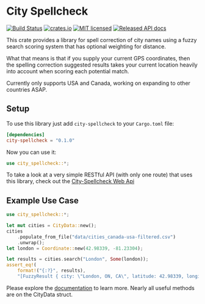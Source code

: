 # City Spellcheck 
[![Build
Status](https://travis-ci.org/PrismaPhonic/city-spellcheck.svg?branch=master)](https://travis-ci.org/PrismaPhonic/city-spellcheck)
[![crates.io](http://meritbadge.herokuapp.com/city_spellcheck)](https://crates.io/crates/city_spellcheck)
[![MIT licensed](https://img.shields.io/badge/license-MIT-blue.svg)](./LICENSE)
[![Released API docs](https://docs.rs/city-spellcheck/badge.svg)](https://docs.rs/city-spellcheck)

This crate provides a library for spell correction of city names
using a fuzzy search scoring system that has optional weighting for
distance.

What that means is that if you supply your current GPS coordinates, then the
spelling correction suggested results takes your current location heavily into
account when scoring each potential match.

Currently only supports USA and Canada, working on expanding to other countries ASAP.

## Setup

To use this library just add `city-spellcheck` to your `Cargo.toml` file:

```toml
[dependencies]
city-spellcheck = "0.1.0"
```

Now you can use it:

```rust
use city_spellcheck::*;
```

To take a look at a very simple RESTful API (with only one route) that uses this library,
check out the [City-Spellcheck Web Api](https://github.com/PrismaPhonic/city-spellcheck-web-api)

## Example Use Case

```rust
use city_spellcheck::*;

let mut cities = CityData::new();
cities
    .populate_from_file("data/cities_canada-usa-filtered.csv")
    .unwrap();
let london = Coordinate::new(42.98339, -81.23304);

let results = cities.search("London", Some(london));
assert_eq!(
    format!("{:?}", results),
    "[FuzzyResult { city: \"London, ON, CA\", latitude: 42.98339, longitude: -81.23304, score: 1.0 }, FuzzyResult { city: \"London, OH, US\", latitude: 39.88645, longitude: -83.44825, score: 0.6252391 }, FuzzyResult { city: \"London, KY, US\", latitude: 37.12898, longitude: -84.08326, score: 0.6250727 }, FuzzyResult { city: \"Lemont, IL, US\", latitude: 41.67364, longitude: -88.00173, score: 0.52094036 }, FuzzyResult { city: \"Brant, ON, CA\", latitude: 43.1334, longitude: -80.34967, score: 0.5208334 }]");
```

Please explore the [documentation](https://docs.rs/city_spellcheck) to learn more. Nearly all useful methods are on the CityData
struct.
